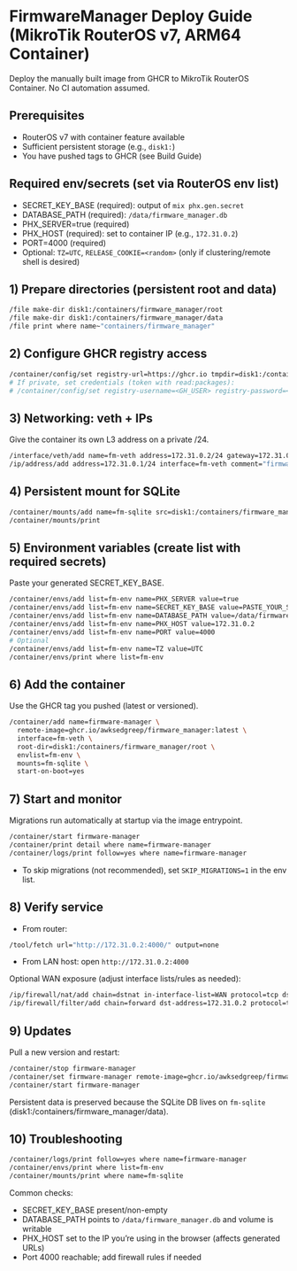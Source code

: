 # FirmwareManager Deploy Guide (MikroTik RouterOS v7, ARM64 Container)

Deploy the manually built image from GHCR to MikroTik RouterOS Container. No CI automation assumed.

## Prerequisites
- RouterOS v7 with container feature available
- Sufficient persistent storage (e.g., `disk1:`)
- You have pushed tags to GHCR (see Build Guide)

## Required env/secrets (set via RouterOS env list)
- SECRET_KEY_BASE (required): output of `mix phx.gen.secret`
- DATABASE_PATH (required): `/data/firmware_manager.db`
- PHX_SERVER=true (required)
- PHX_HOST (required): set to container IP (e.g., `172.31.0.2`)
- PORT=4000 (required)
- Optional: `TZ=UTC`, `RELEASE_COOKIE=<random>` (only if clustering/remote shell is desired)

## 1) Prepare directories (persistent root and data)
```bash
/file make-dir disk1:/containers/firmware_manager/root
/file make-dir disk1:/containers/firmware_manager/data
/file print where name~"containers/firmware_manager"
```

## 2) Configure GHCR registry access
```bash
/container/config/set registry-url=https://ghcr.io tmpdir=disk1:/containers/tmp
# If private, set credentials (token with read:packages):
# /container/config/set registry-username=<GH_USER> registry-password=<GHCR_PAT>
```

## 3) Networking: veth + IPs
Give the container its own L3 address on a private /24.
```bash
/interface/veth/add name=fm-veth address=172.31.0.2/24 gateway=172.31.0.1
/ip/address/add address=172.31.0.1/24 interface=fm-veth comment="firmware_manager gateway"
```

## 4) Persistent mount for SQLite
```bash
/container/mounts/add name=fm-sqlite src=disk1:/containers/firmware_manager/data dst=/data
/container/mounts/print
```

## 5) Environment variables (create list with required secrets)
Paste your generated SECRET_KEY_BASE.
```bash
/container/envs/add list=fm-env name=PHX_SERVER value=true
/container/envs/add list=fm-env name=SECRET_KEY_BASE value=PASTE_YOUR_SECRET_KEY_BASE_HERE
/container/envs/add list=fm-env name=DATABASE_PATH value=/data/firmware_manager.db
/container/envs/add list=fm-env name=PHX_HOST value=172.31.0.2
/container/envs/add list=fm-env name=PORT value=4000
# Optional
/container/envs/add list=fm-env name=TZ value=UTC
/container/envs/print where list=fm-env
```

## 6) Add the container
Use the GHCR tag you pushed (latest or versioned).
```bash
/container/add name=firmware-manager \
  remote-image=ghcr.io/awksedgreep/firmware_manager:latest \
  interface=fm-veth \
  root-dir=disk1:/containers/firmware_manager/root \
  envlist=fm-env \
  mounts=fm-sqlite \
  start-on-boot=yes
```

## 7) Start and monitor
Migrations run automatically at startup via the image entrypoint.
```bash
/container/start firmware-manager
/container/print detail where name=firmware-manager
/container/logs/print follow=yes where name=firmware-manager
```
- To skip migrations (not recommended), set `SKIP_MIGRATIONS=1` in the env list.

## 8) Verify service
- From router:
```bash
/tool/fetch url="http://172.31.0.2:4000/" output=none
```
- From LAN host: open `http://172.31.0.2:4000`

Optional WAN exposure (adjust interface lists/rules as needed):
```bash
/ip/firewall/nat/add chain=dstnat in-interface-list=WAN protocol=tcp dst-port=4000 action=dst-nat to-addresses=172.31.0.2 to-ports=4000 comment="firmware_manager http"
/ip/firewall/filter/add chain=forward dst-address=172.31.0.2 protocol=tcp dst-port=4000 action=accept place-before=0 comment="allow firmware_manager http"
```

## 9) Updates
Pull a new version and restart:
```bash
/container/stop firmware-manager
/container/set firmware-manager remote-image=ghcr.io/awksedgreep/firmware_manager:<new-tag>
/container/start firmware-manager
```
Persistent data is preserved because the SQLite DB lives on `fm-sqlite` (disk1:/containers/firmware_manager/data).

## 10) Troubleshooting
```bash
/container/logs/print follow=yes where name=firmware-manager
/container/envs/print where list=fm-env
/container/mounts/print where name=fm-sqlite
```
Common checks:
- SECRET_KEY_BASE present/non-empty
- DATABASE_PATH points to `/data/firmware_manager.db` and volume is writable
- PHX_HOST set to the IP you’re using in the browser (affects generated URLs)
- Port 4000 reachable; add firewall rules if needed
